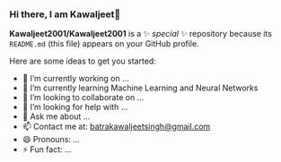 ### Hi there, I am Kawaljeet👋


**Kawaljeet2001/Kawaljeet2001** is a ✨ _special_ ✨ repository because its `README.md` (this file) appears on your GitHub profile.

Here are some ideas to get you started:

- 🔭 I’m currently working on ...
- 🌱 I’m currently learning Machine Learning and Neural Networks
- 👯 I’m looking to collaborate on ...
- 🤔 I’m looking for help with ...
- 💬 Ask me about ...
- 📫 Contact me at: batrakawaljeetsingh@gmail.com
- 😄 Pronouns: ...
- ⚡ Fun fact: ...

